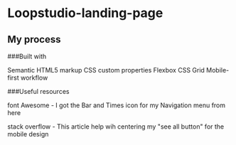 # Loopstudio-landing-page

## My process

###Built with

Semantic HTML5 markup
CSS custom properties
Flexbox
CSS Grid
Mobile-first workflow


###Useful resources

font Awesome - I got the Bar and Times icon for my Navigation menu from here

stack overflow - This article help wih centering my "see all button" for the mobile design
